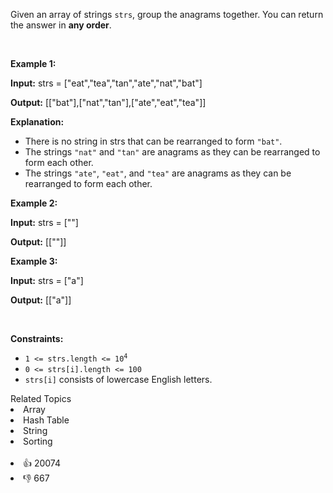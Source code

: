 <p>Given an array of strings <code>strs</code>, group the <span data-keyword="anagram">anagrams</span> together. You can return the answer in <strong>any order</strong>.</p>

<p>&nbsp;</p> 
<p><strong class="example">Example 1:</strong></p>

<div class="example-block"> 
 <p><strong>Input:</strong> <span class="example-io">strs = ["eat","tea","tan","ate","nat","bat"]</span></p> 
</div>

<p><strong>Output:</strong> <span class="example-io">[["bat"],["nat","tan"],["ate","eat","tea"]]</span></p>

<p><strong>Explanation:</strong></p>

<ul> 
 <li>There is no string in strs that can be rearranged to form <code>"bat"</code>.</li> 
 <li>The strings <code>"nat"</code> and <code>"tan"</code> are anagrams as they can be rearranged to form each other.</li> 
 <li>The strings <code>"ate"</code>, <code>"eat"</code>, and <code>"tea"</code> are anagrams as they can be rearranged to form each other.</li> 
</ul>

<p><strong class="example">Example 2:</strong></p>

<div class="example-block"> 
 <p><strong>Input:</strong> <span class="example-io">strs = [""]</span></p> 
</div>

<p><strong>Output:</strong> <span class="example-io">[[""]]</span></p>

<p><strong class="example">Example 3:</strong></p>

<div class="example-block"> 
 <p><strong>Input:</strong> <span class="example-io">strs = ["a"]</span></p> 
</div>

<p><strong>Output:</strong> <span class="example-io">[["a"]]</span></p>

<p>&nbsp;</p> 
<p><strong>Constraints:</strong></p>

<ul> 
 <li><code>1 &lt;= strs.length &lt;= 10<sup>4</sup></code></li> 
 <li><code>0 &lt;= strs[i].length &lt;= 100</code></li> 
 <li><code>strs[i]</code> consists of lowercase English letters.</li> 
</ul>

<div><div>Related Topics</div><div><li>Array</li><li>Hash Table</li><li>String</li><li>Sorting</li></div></div><br><div><li>👍 20074</li><li>👎 667</li></div>